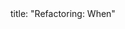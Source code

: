 <frontmatter>
title: "Refactoring: When"
</frontmatter>

<include src="unit-inPage-asFlat.md" boilerplate />

